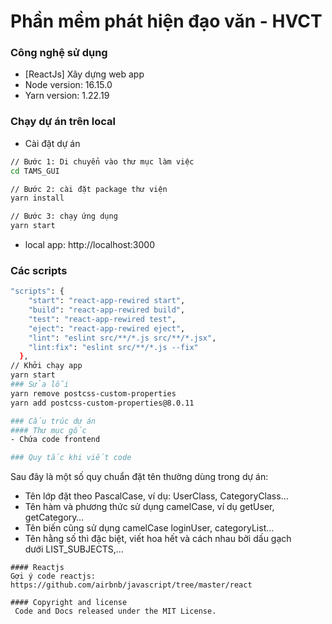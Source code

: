 # Phần mềm phát hiện đạo văn - HVCT

### Công nghệ sử dụng

- [ReactJs] Xây dựng web app
- Node version: 16.15.0
- Yarn version: 1.22.19

### Chạy dự án trên local

- Cài đặt dự án

```sh
// Bước 1: Di chuyển vào thư mục làm việc
cd TAMS_GUI

// Bước 2: cài đặt package thư viện
yarn install

// Bước 3: chạy ứng dụng
yarn start
```

- local app: http://localhost:3000


### Các scripts 
```sh
"scripts": {
    "start": "react-app-rewired start",
    "build": "react-app-rewired build",
    "test": "react-app-rewired test",
    "eject": "react-app-rewired eject",
    "lint": "eslint src/**/*.js src/**/*.jsx",
    "lint:fix": "eslint src/**/*.js --fix"
  },
// Khởi chạy app
yarn start
### Sửa lỗi
yarn remove postcss-custom-properties
yarn add postcss-custom-properties@8.0.11

### Cấu trúc dự án
#### Thư mục gốc
- Chứa code frontend

### Quy tắc khi viết code
```
Sau đây là một số quy chuẩn đặt tên thường dùng trong dự án:
- Tên lớp đặt theo PascalCase, ví dụ: UserClass, CategoryClass…
- Tên hàm và phương thức sử dụng camelCase, ví dụ getUser, getCategory…
- Tên biến cũng sử dụng camelCase loginUser, categoryList…
- Tên hằng số thì đặc biệt, viết hoa hết và cách nhau bởi dấu gạch dưới LIST_SUBJECTS,...

```
#### Reactjs 
Gợi ý code reactjs: https://github.com/airbnb/javascript/tree/master/react

#### Copyright and license
 Code and Docs released under the MIT License.